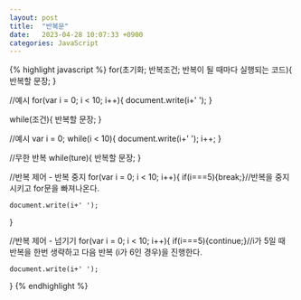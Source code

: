 ```yaml
---
layout: post
title:  "반복문"
date:   2023-04-28 10:07:33 +0900
categories: JavaScript
---
```


{% highlight javascript %}
for(초기화; 반복조건; 반복이 될 때마다 실행되는 코드){
    반복할 문장;
}

//예시
for(var i = 0; i < 10; i++){
    document.write(i+' ');
}

while(조건){
    반복할 문장;
}

//예시
var i = 0;
while(i < 10){
    document.write(i+' ');
    i++;
}

//무한 반복
while(ture){
    반복할 문장;
}

//반복 제어 - 반복 중지
for(var i = 0; i < 10; i++){
    if(i===5){break;}//반복을 중지시키고 for문을 빠져나온다.

    document.write(i+' ');
}

//반복 제어 - 넘기기
for(var i = 0; i < 10; i++){
    if(i===5){continue;}//i가 5일 때 반복을 한번 생략하고 다음 반복 (i가 6인 경우)을 진행한다.

    document.write(i+' ');
}
{% endhighlight %}